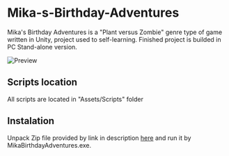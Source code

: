 # Mika-s-Birthday-Adventures
Mika's Birthday Adventures is a "Plant versus Zombie" genre type of game written in Unity, project used to self-learning. Finished project is builded in PC Stand-alone version.

![Preview](Preview/PvZPreview.gif)

## Scripts location
All scripts are located in "Assets/Scripts" folder

## Instalation
Unpack Zip file provided by link in description [here](https://kustlik.itch.io/mikas-birthday-adventures) and run it by MikaBirthdayAdventures.exe.
